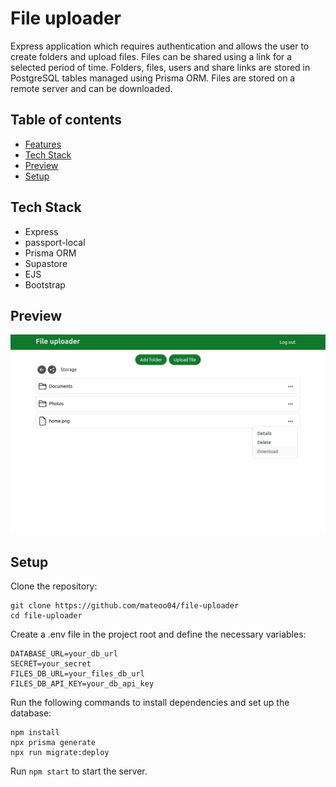 # File uploader

Express application which requires authentication and allows the user to create folders and upload files. Files can be shared using a link for a selected period of time. Folders, files, users and share links are stored in PostgreSQL tables managed using Prisma ORM. Files are stored on a remote server and can be downloaded.

## Table of contents

- [Features](#features)
- [Tech Stack](#tech-stack)
- [Preview](#preview)
- [Setup](#setup)

## Tech Stack

- Express
- passport-local
- Prisma ORM
- Supastore
- EJS
- Bootstrap

## Preview

<kbd><img src='./screenshots/home.png' alt='Home'></kbd>

## Setup

Clone the repository:

```
git clone https://github.com/mateoo04/file-uploader
cd file-uploader
```

Create a .env file in the project root and define the necessary variables:

```
DATABASE_URL=your_db_url
SECRET=your_secret
FILES_DB_URL=your_files_db_url
FILES_DB_API_KEY=your_db_api_key
```

Run the following commands to install dependencies and set up the database:

```
npm install
npx prisma generate
npx run migrate:deploy
```

Run `npm start` to start the server.

